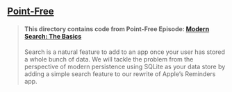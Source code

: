 ## [Point-Free](https://www.pointfree.co)

> #### This directory contains code from Point-Free Episode: [Modern Search: The Basics](https://www.pointfree.co/episodes/ep334-modern-search-the-basics)
>
> Search is a natural feature to add to an app once your user has stored a whole bunch of data. We will tackle the problem from the perspective of modern persistence using SQLite as your data store by adding a simple search feature to our rewrite of Apple’s Reminders app.
